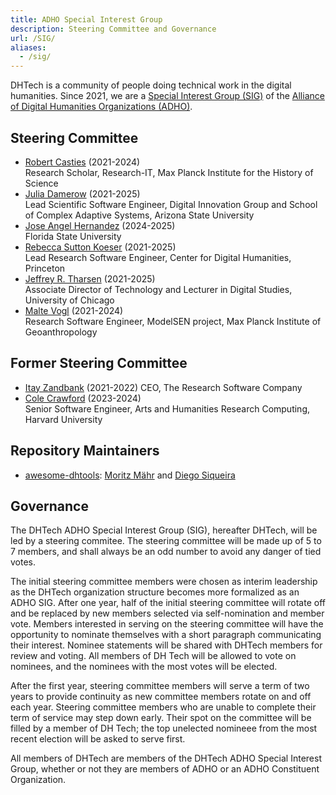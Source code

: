 ```yaml
---
title: ADHO Special Interest Group
description: Steering Committee and Governance
url: /SIG/
aliases:
  - /sig/
---
```


DHTech is a community of people doing technical work in the digital humanities. Since 2021, we are a [Special Interest Group (SIG)](https://adho.org/sigs/) of the [Alliance of Digital Humanities Organizations (ADHO)](https://adho.org/).

## Steering Committee

* [Robert Casties](https://www.mpiwg-berlin.mpg.de/users/casties) (2021-2024)<br/>
  Research Scholar, Research-IT, Max Planck Institute for the History of Science
* [Julia Damerow](https://diging.asu.edu/people/index.html) (2021-2025)<br/>
  Lead Scientific Software Engineer, Digital Innovation Group and School of Complex Adaptive Systems, Arizona State University
* [Jose Angel Hernandez]() (2024-2025)<br/>
  Florida State University
* [Rebecca Sutton Koeser](https://cdh.princeton.edu/people/rebecca-sutton-koeser/) (2021-2025)<br/>
  Lead Research Software Engineer, Center for Digital Humanities, Princeton
* [Jeffrey R. Tharsen](http://www.tharsen.net/) (2021-2025)<br/>
  Associate Director of Technology and Lecturer in Digital Studies, University of Chicago
* [Malte Vogl](https://www.mpiwg-berlin.mpg.de/users/mvogl) (2021-2024)<br/>
  Research Software Engineer, ModelSEN project, Max Planck Institute of Geoanthropology


## Former Steering Committee

* [Itay Zandbank](https://www.linkedin.com/in/zambaq/) (2021-2022)
  CEO, The Research Software Company
* [Cole Crawford](https://digitalhumanities.fas.harvard.edu/person/cole-crawford/) (2023-2024)<br/>
  Senior Software Engineer, Arts and Humanities Research Computing, Harvard University

## Repository Maintainers

* [awesome-dhtools](https://dh-tech.github.io/awesome-digital-humanities/): [Moritz Mähr](https://github.com/maehr) and [Diego Siqueira](https://github.com/diegosiqueir4)



## Governance

The DHTech ADHO Special Interest Group (SIG), hereafter DHTech, will be led by a steering commitee. The steering committee will be made up of 5 to 7 members, and shall always be an odd number to avoid any danger of tied votes.

The initial steering committee members were chosen as interim leadership as the DHTech organization structure becomes more formalized as an ADHO SIG. After one year, half of the initial steering committee will rotate off and be replaced by new members selected via self-nomination and member vote. Members interested in serving on the steering committee will have the opportunity to nominate themselves with a short paragraph communicating their interest. Nominee statements will be shared with DHTech members for review and voting. All members of DH Tech will be allowed to vote on nominees, and the nominees with the most votes will be elected.

After the first year, steering committee members will serve a term of two years to provide continuity as new committee members rotate on and off each year.  Steering committee members who are unable to complete their term of service may step down early. Their spot on the committee will be filled by a member of DH Tech; the top unelected nomineee from the most recent election will be asked to serve first.

All members of DHTech are members of the DHTech ADHO Special Interest Group, whether or not they are members of ADHO or an ADHO Constituent Organization.
